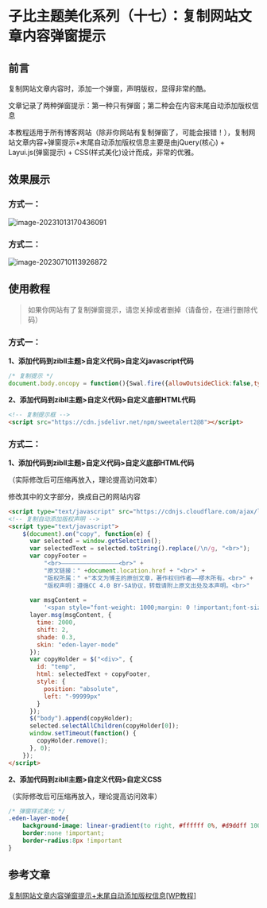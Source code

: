 # 子比主题美化系列（十七）：复制网站文章内容弹窗提示

## 前言

复制网站文章内容时，添加一个弹窗，声明版权，显得非常的酷。

文章记录了两种弹窗提示：第一种只有弹窗；第二种会在内容末尾自动添加版权信息

本教程适用于所有博客网站（除非你网站有复制弹窗了，可能会报错！），复制网站文章内容+弹窗提示+末尾自动添加版权信息主要是由jQuery(核心) + Layui.js(弹窗提示) + CSS(样式美化)设计而成，非常的优雅。

## 效果展示

### 方式一：

![image-20231013170436091](https://lskypro-1309218011.cos.ap-shanghai.myqcloud.com/2023/10/13/6529082509afc.png)

### 方式二：

![image-20230710113926872](https://lskypro-1309218011.cos.ap-shanghai.myqcloud.com/2023/07/10/64ab7d6fc0e69.png)

## 使用教程

> 如果你网站有了复制弹窗提示，请您关掉或者删掉（请备份，在进行删除代码）

### 方式一：

**1、添加代码到zibll主题>自定义代码>自定义javascript代码**

```javascript
/* 复制提示 */
document.body.oncopy = function(){Swal.fire({allowOutsideClick:false,type:'success',title: '复制成功,如转载请注明出处！',showConfirmButton: false,timer: 2000});};
```

**2、添加代码到zibll主题>自定义代码>自定义底部HTML代码**

```html
<!-- 复制提示框 -->
<script src="https://cdn.jsdelivr.net/npm/sweetalert2@8"></script>
```

### 方式二：

**1、添加代码到zibll主题>自定义代码>自定义底部HTML代码**

（实际修改后可压缩再放入，理论提高访问效率）

修改其中的文字部分，换成自己的网站内容

```html
<script type="text/javascript" src="https://cdnjs.cloudflare.com/ajax/libs/layui/2.6.8/layui.min.js"></script>
<!-- 复制自动添加版权声明 -->
<script type="text/javascript">
	$(document).on("copy", function(e) {
	  var selected = window.getSelection();
	  var selectedText = selected.toString().replace(/\n/g, "<br>");
	  var copyFooter =
	      "<br>————————————————<br>" + 
          "原文链接：" +document.location.href + "<br>" +
	      "版权所属：" +"本文为博主的原创文章，著作权归作者——樛木所有。<br>" + 
          "版权声明：遵循CC 4.0 BY-SA协议，转载请附上原文出处及本声明。<br>" 
	      
	  var msgContent =
	      '<span style="font-weight: 1000;margin: 0 !important;font-size: 18px">复制成功</span>' + copyFooter;
	  layer.msg(msgContent, {
	    time: 2000,
	    shift: 2,
	    shade: 0.3,
	    skin: "eden-layer-mode"
	  });
	  var copyHolder = $("<div>", {
	    id: "temp",
	    html: selectedText + copyFooter,
	    style: {
	      position: "absolute",
	      left: "-99999px"
	    }
	  });
	  $("body").append(copyHolder);
	  selected.selectAllChildren(copyHolder[0]);
	  window.setTimeout(function() {
	    copyHolder.remove();
	  }, 0);
	});
</script>
```

**2、添加代码到zibll主题>自定义代码>自定义CSS**

（实际修改后可压缩再放入，理论提高访问效率）

```css
/* 弹窗样式美化 */
.eden-layer-mode{
	background-image: linear-gradient(to right, #ffffff 0%, #d9ddff 100%);
	border:none !important;
	border-radius:8px !important
}
```

## 参考文章

[复制网站文章内容弹窗提示+末尾自动添加版权信息[WP教程]](https://www.wiiuii.cn/1995.html)

